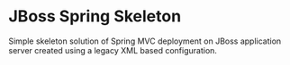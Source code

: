 # JBoss Spring Skeleton
Simple skeleton solution of Spring MVC deployment on JBoss application server created 
using a legacy XML based configuration.
